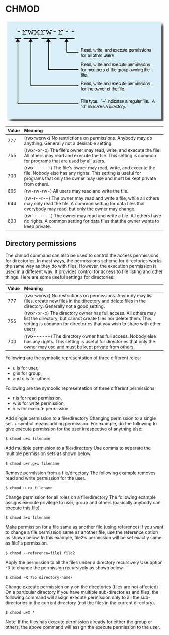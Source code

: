 # CHMOD

![](../.gitbook/assets/Screen%20Shot%202015-08-25%20at%207.29.56%20PM.png)

| Value | Meaning |
| :--- | :--- |
| 777 | \(rwxrwxrwx\) No restrictions on permissions. Anybody may do anything. Generally not a desirable setting. |
| 755 | \(rwxr-xr-x\) The file's owner may read, write, and execute the file. All others may read and execute the file. This setting is common for programs that are used by all users. |
| 700 | \(rwx------\) The file's owner may read, write, and execute the file. Nobody else has any rights. This setting is useful for programs that only the owner may use and must be kept private from others. |
| 666 | \(rw-rw-rw-\) All users may read and write the file. |
| 644 | \(rw-r--r--\) The owner may read and write a file, while all others may only read the file. A common setting for data files that everybody may read, but only the owner may change. |
| 600 | \(rw-------\) The owner may read and write a file. All others have no rights. A common setting for data files that the owner wants to keep private. |

## Directory permissions

The chmod command can also be used to control the access permissions for directories. In most ways, the permissions scheme for directories works the same way as they do with files. However, the execution permission is used in a different way. It provides control for access to file listing and other things. Here are some useful settings for directories:

| Value | Meaning |
| :--- | :--- |
| 777 | \(rwxrwxrwx\) No restrictions on permissions. Anybody may list files, create new files in the directory and delete files in the directory. Generally not a good setting. |
| 755 | \(rwxr-xr-x\) The directory owner has full access. All others may list the directory, but cannot create files nor delete them. This setting is common for directories that you wish to share with other users. |
| 700 | \(rwx------\) The directory owner has full access. Nobody else has any rights. This setting is useful for directories that only the owner may use and must be kept private from others. |

Following are the symbolic representation of three different roles:

* u is for user,
* g is for group,
* and o is for others.

Following are the symbolic representation of three different permissions:

* r is for read permission,
* w is for write permission,
* x is for execute permission.

Add single permission to a file/directory Changing permission to a single set. + symbol means adding permission. For example, do the following to give execute permission for the user irrespective of anything else:

```text
$ chmod u+x filename
```

Add multiple permission to a file/directory Use comma to separate the multiple permission sets as shown below.

```text
$ chmod u+r,g+x filename
```

Remove permission from a file/directory The following example removes read and write permission for the user.

```text
$ chmod u-rx filename
```

Change permission for all roles on a file/directory The following example assigns execute privilege to user, group and others \(basically anybody can execute this file\).

```text
$ chmod a+x filename
```

Make permission for a file same as another file \(using reference\) If you want to change a file permission same as another file, use the reference option as shown below. In this example, file2′s permission will be set exactly same as file1′s permission.

```text
$ chmod --reference=file1 file2
```

Apply the permission to all the files under a directory recursively Use option -R to change the permission recursively as shown below.

```text
$ chmod -R 755 directory-name/
```

Change execute permission only on the directories \(files are not affected\) On a particular directory if you have multiple sub-directories and files, the following command will assign execute permission only to all the sub-directories in the current directory \(not the files in the current directory\).

```text
$ chmod u+X *
```

Note: If the files has execute permission already for either the group or others, the above command will assign the execute permission to the user.

